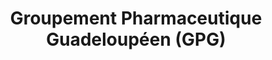 ---
title: "Groupement Pharmaceutique Guadeloupéen (GPG)"
url: /les-abymes/groupement-pharmaceutique-guadeloupeen-gpg/
shop: Großhandel
---
